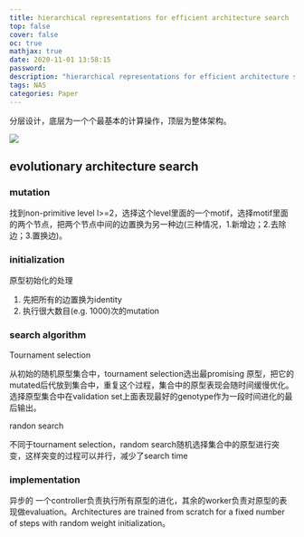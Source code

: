 ```yaml
---
title: hierarchical representations for efficient architecture search
top: false
cover: false
oc: true
mathjax: true
date: 2020-11-01 13:58:15
password:
description: "hierarchical representations for efficient architecture search解读"
tags: NAS
categories: Paper
---
```


分层设计，底层为一个个最基本的计算操作，顶层为整体架构。

![](https://s2.loli.net/2022/02/08/O3EAIcUJZo7nKma.png)

## evolutionary architecture search

### mutation

找到non-primitive level l>=2，选择这个level里面的一个motif，选择motif里面的两个节点，把两个节点中间的边置换为另一种边(三种情况，1.新增边；2.去除边；3.置换边)。

### initialization

原型初始化的处理

1. 先把所有的边置换为identity
2. 执行很大数目(e.g. 1000)次的mutation

### search algorithm

Tournament selection

从初始的随机原型集合中，tournament selection选出最promising 原型，把它的mutated后代放到集合中，重复这个过程，集合中的原型表现会随时间缓慢优化。选择原型集合中在validation set上面表现最好的genotype作为一段时间进化的最后输出。

randon search

不同于tournament selection，random search随机选择集合中的原型进行突变，这样突变的过程可以并行，减少了search time

### implementation

异步的 一个controller负责执行所有原型的进化，其余的worker负责对原型的表现做evaluation。Architectures are trained from scratch for a fixed number of steps with random weight initialization。
